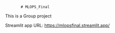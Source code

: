            # MLOPS_Final
This is a Group project

Streamlit app URL: https://mlopsfinal.streamlit.app/
